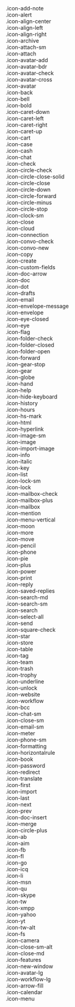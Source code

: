 <div class="c-icon-list">
  
  <div class="c-icon-list__item">
    <i class="icon icon-add-note"></i>
    <span>.icon-add-note</span>
  </div>
  
  <div class="c-icon-list__item">
    <i class="icon icon-alert"></i>
    <span>.icon-alert</span>
  </div>
  
  <div class="c-icon-list__item">
    <i class="icon icon-align-center"></i>
    <span>.icon-align-center</span>
  </div>
  
  <div class="c-icon-list__item">
    <i class="icon icon-align-left"></i>
    <span>.icon-align-left</span>
  </div>
  
  <div class="c-icon-list__item">
    <i class="icon icon-align-right"></i>
    <span>.icon-align-right</span>
  </div>
  
  <div class="c-icon-list__item">
    <i class="icon icon-archive"></i>
    <span>.icon-archive</span>
  </div>
  
  <div class="c-icon-list__item">
    <i class="icon icon-attach-sm"></i>
    <span>.icon-attach-sm</span>
  </div>
  
  <div class="c-icon-list__item">
    <i class="icon icon-attach"></i>
    <span>.icon-attach</span>
  </div>
  
  <div class="c-icon-list__item">
    <i class="icon icon-avatar-add"></i>
    <span>.icon-avatar-add</span>
  </div>
  
  <div class="c-icon-list__item">
    <i class="icon icon-avatar-bdr"></i>
    <span>.icon-avatar-bdr</span>
  </div>
  
  <div class="c-icon-list__item">
    <i class="icon icon-avatar-check"></i>
    <span>.icon-avatar-check</span>
  </div>
  
  <div class="c-icon-list__item">
    <i class="icon icon-avatar-cross"></i>
    <span>.icon-avatar-cross</span>
  </div>
  
  <div class="c-icon-list__item">
    <i class="icon icon-avatar"></i>
    <span>.icon-avatar</span>
  </div>
  
  <div class="c-icon-list__item">
    <i class="icon icon-back"></i>
    <span>.icon-back</span>
  </div>
  
  <div class="c-icon-list__item">
    <i class="icon icon-bell"></i>
    <span>.icon-bell</span>
  </div>
  
  <div class="c-icon-list__item">
    <i class="icon icon-bold"></i>
    <span>.icon-bold</span>
  </div>
  
  <div class="c-icon-list__item">
    <i class="icon icon-caret-down"></i>
    <span>.icon-caret-down</span>
  </div>
  
  <div class="c-icon-list__item">
    <i class="icon icon-caret-left"></i>
    <span>.icon-caret-left</span>
  </div>
  
  <div class="c-icon-list__item">
    <i class="icon icon-caret-right"></i>
    <span>.icon-caret-right</span>
  </div>
  
  <div class="c-icon-list__item">
    <i class="icon icon-caret-up"></i>
    <span>.icon-caret-up</span>
  </div>
  
  <div class="c-icon-list__item">
    <i class="icon icon-cart"></i>
    <span>.icon-cart</span>
  </div>
  
  <div class="c-icon-list__item">
    <i class="icon icon-case"></i>
    <span>.icon-case</span>
  </div>
  
  <div class="c-icon-list__item">
    <i class="icon icon-cash"></i>
    <span>.icon-cash</span>
  </div>
  
  <div class="c-icon-list__item">
    <i class="icon icon-chat"></i>
    <span>.icon-chat</span>
  </div>
  
  <div class="c-icon-list__item">
    <i class="icon icon-check"></i>
    <span>.icon-check</span>
  </div>
  
  <div class="c-icon-list__item">
    <i class="icon icon-circle-check"></i>
    <span>.icon-circle-check</span>
  </div>
  
  <div class="c-icon-list__item">
    <i class="icon icon-circle-close-solid"></i>
    <span>.icon-circle-close-solid</span>
  </div>
  
  <div class="c-icon-list__item">
    <i class="icon icon-circle-close"></i>
    <span>.icon-circle-close</span>
  </div>
  
  <div class="c-icon-list__item">
    <i class="icon icon-circle-down"></i>
    <span>.icon-circle-down</span>
  </div>
  
  <div class="c-icon-list__item">
    <i class="icon icon-circle-forward"></i>
    <span>.icon-circle-forward</span>
  </div>
  
  <div class="c-icon-list__item">
    <i class="icon icon-circle-minus"></i>
    <span>.icon-circle-minus</span>
  </div>
  
  <div class="c-icon-list__item">
    <i class="icon icon-circle-stop"></i>
    <span>.icon-circle-stop</span>
  </div>
  
  <div class="c-icon-list__item">
    <i class="icon icon-clock-sm"></i>
    <span>.icon-clock-sm</span>
  </div>
  
  <div class="c-icon-list__item">
    <i class="icon icon-close"></i>
    <span>.icon-close</span>
  </div>
  
  <div class="c-icon-list__item">
    <i class="icon icon-cloud"></i>
    <span>.icon-cloud</span>
  </div>
  
  <div class="c-icon-list__item">
    <i class="icon icon-connection"></i>
    <span>.icon-connection</span>
  </div>
  
  <div class="c-icon-list__item">
    <i class="icon icon-convo-check"></i>
    <span>.icon-convo-check</span>
  </div>
  
  <div class="c-icon-list__item">
    <i class="icon icon-convo-new"></i>
    <span>.icon-convo-new</span>
  </div>
  
  <div class="c-icon-list__item">
    <i class="icon icon-copy"></i>
    <span>.icon-copy</span>
  </div>
  
  <div class="c-icon-list__item">
    <i class="icon icon-create"></i>
    <span>.icon-create</span>
  </div>
  
  <div class="c-icon-list__item">
    <i class="icon icon-custom-fields"></i>
    <span>.icon-custom-fields</span>
  </div>
  
  <div class="c-icon-list__item">
    <i class="icon icon-doc-arrow"></i>
    <span>.icon-doc-arrow</span>
  </div>
  
  <div class="c-icon-list__item">
    <i class="icon icon-doc"></i>
    <span>.icon-doc</span>
  </div>
  
  <div class="c-icon-list__item">
    <i class="icon icon-dot"></i>
    <span>.icon-dot</span>
  </div>
  
  <div class="c-icon-list__item">
    <i class="icon icon-drafts"></i>
    <span>.icon-drafts</span>
  </div>
  
  <div class="c-icon-list__item">
    <i class="icon icon-email"></i>
    <span>.icon-email</span>
  </div>
  
  <div class="c-icon-list__item">
    <i class="icon icon-envelope-message"></i>
    <span>.icon-envelope-message</span>
  </div>
  
  <div class="c-icon-list__item">
    <i class="icon icon-envelope"></i>
    <span>.icon-envelope</span>
  </div>
  
  <div class="c-icon-list__item">
    <i class="icon icon-eye-closed"></i>
    <span>.icon-eye-closed</span>
  </div>
  
  <div class="c-icon-list__item">
    <i class="icon icon-eye"></i>
    <span>.icon-eye</span>
  </div>
  
  <div class="c-icon-list__item">
    <i class="icon icon-flag"></i>
    <span>.icon-flag</span>
  </div>
  
  <div class="c-icon-list__item">
    <i class="icon icon-folder-check"></i>
    <span>.icon-folder-check</span>
  </div>
  
  <div class="c-icon-list__item">
    <i class="icon icon-folder-closed"></i>
    <span>.icon-folder-closed</span>
  </div>
  
  <div class="c-icon-list__item">
    <i class="icon icon-folder-open"></i>
    <span>.icon-folder-open</span>
  </div>
  
  <div class="c-icon-list__item">
    <i class="icon icon-forward"></i>
    <span>.icon-forward</span>
  </div>
  
  <div class="c-icon-list__item">
    <i class="icon icon-gear-stop"></i>
    <span>.icon-gear-stop</span>
  </div>
  
  <div class="c-icon-list__item">
    <i class="icon icon-gear"></i>
    <span>.icon-gear</span>
  </div>
  
  <div class="c-icon-list__item">
    <i class="icon icon-globe"></i>
    <span>.icon-globe</span>
  </div>
  
  <div class="c-icon-list__item">
    <i class="icon icon-hand"></i>
    <span>.icon-hand</span>
  </div>
  
  <div class="c-icon-list__item">
    <i class="icon icon-help"></i>
    <span>.icon-help</span>
  </div>
  
  <div class="c-icon-list__item">
    <i class="icon icon-hide-keyboard"></i>
    <span>.icon-hide-keyboard</span>
  </div>
  
  <div class="c-icon-list__item">
    <i class="icon icon-history"></i>
    <span>.icon-history</span>
  </div>
  
  <div class="c-icon-list__item">
    <i class="icon icon-hours"></i>
    <span>.icon-hours</span>
  </div>
  
  <div class="c-icon-list__item">
    <i class="icon icon-hs-mark"></i>
    <span>.icon-hs-mark</span>
  </div>
  
  <div class="c-icon-list__item">
    <i class="icon icon-html"></i>
    <span>.icon-html</span>
  </div>
  
  <div class="c-icon-list__item">
    <i class="icon icon-hyperlink"></i>
    <span>.icon-hyperlink</span>
  </div>
  
  <div class="c-icon-list__item">
    <i class="icon icon-image-sm"></i>
    <span>.icon-image-sm</span>
  </div>
  
  <div class="c-icon-list__item">
    <i class="icon icon-image"></i>
    <span>.icon-image</span>
  </div>
  
  <div class="c-icon-list__item">
    <i class="icon icon-import-image"></i>
    <span>.icon-import-image</span>
  </div>
  
  <div class="c-icon-list__item">
    <i class="icon icon-info"></i>
    <span>.icon-info</span>
  </div>
  
  <div class="c-icon-list__item">
    <i class="icon icon-italic"></i>
    <span>.icon-italic</span>
  </div>
  
  <div class="c-icon-list__item">
    <i class="icon icon-key"></i>
    <span>.icon-key</span>
  </div>
  
  <div class="c-icon-list__item">
    <i class="icon icon-list"></i>
    <span>.icon-list</span>
  </div>
  
  <div class="c-icon-list__item">
    <i class="icon icon-lock-sm"></i>
    <span>.icon-lock-sm</span>
  </div>
  
  <div class="c-icon-list__item">
    <i class="icon icon-lock"></i>
    <span>.icon-lock</span>
  </div>
  
  <div class="c-icon-list__item">
    <i class="icon icon-mailbox-check"></i>
    <span>.icon-mailbox-check</span>
  </div>
  
  <div class="c-icon-list__item">
    <i class="icon icon-mailbox-plus"></i>
    <span>.icon-mailbox-plus</span>
  </div>
  
  <div class="c-icon-list__item">
    <i class="icon icon-mailbox"></i>
    <span>.icon-mailbox</span>
  </div>
  
  <div class="c-icon-list__item">
    <i class="icon icon-mention"></i>
    <span>.icon-mention</span>
  </div>
  
  <div class="c-icon-list__item">
    <i class="icon icon-menu-vertical"></i>
    <span>.icon-menu-vertical</span>
  </div>
  
  <div class="c-icon-list__item">
    <i class="icon icon-moon"></i>
    <span>.icon-moon</span>
  </div>
  
  <div class="c-icon-list__item">
    <i class="icon icon-more"></i>
    <span>.icon-more</span>
  </div>
  
  <div class="c-icon-list__item">
    <i class="icon icon-move"></i>
    <span>.icon-move</span>
  </div>
  
  <div class="c-icon-list__item">
    <i class="icon icon-pencil"></i>
    <span>.icon-pencil</span>
  </div>
  
  <div class="c-icon-list__item">
    <i class="icon icon-phone"></i>
    <span>.icon-phone</span>
  </div>
  
  <div class="c-icon-list__item">
    <i class="icon icon-pie"></i>
    <span>.icon-pie</span>
  </div>
  
  <div class="c-icon-list__item">
    <i class="icon icon-plus"></i>
    <span>.icon-plus</span>
  </div>
  
  <div class="c-icon-list__item">
    <i class="icon icon-power"></i>
    <span>.icon-power</span>
  </div>
  
  <div class="c-icon-list__item">
    <i class="icon icon-print"></i>
    <span>.icon-print</span>
  </div>
  
  <div class="c-icon-list__item">
    <i class="icon icon-reply"></i>
    <span>.icon-reply</span>
  </div>
  
  <div class="c-icon-list__item">
    <i class="icon icon-saved-replies"></i>
    <span>.icon-saved-replies</span>
  </div>
  
  <div class="c-icon-list__item">
    <i class="icon icon-search-md"></i>
    <span>.icon-search-md</span>
  </div>
  
  <div class="c-icon-list__item">
    <i class="icon icon-search-sm"></i>
    <span>.icon-search-sm</span>
  </div>
  
  <div class="c-icon-list__item">
    <i class="icon icon-search"></i>
    <span>.icon-search</span>
  </div>
  
  <div class="c-icon-list__item">
    <i class="icon icon-select-all"></i>
    <span>.icon-select-all</span>
  </div>
  
  <div class="c-icon-list__item">
    <i class="icon icon-send"></i>
    <span>.icon-send</span>
  </div>
  
  <div class="c-icon-list__item">
    <i class="icon icon-square-check"></i>
    <span>.icon-square-check</span>
  </div>
  
  <div class="c-icon-list__item">
    <i class="icon icon-star"></i>
    <span>.icon-star</span>
  </div>
  
  <div class="c-icon-list__item">
    <i class="icon icon-store"></i>
    <span>.icon-store</span>
  </div>
  
  <div class="c-icon-list__item">
    <i class="icon icon-table"></i>
    <span>.icon-table</span>
  </div>
  
  <div class="c-icon-list__item">
    <i class="icon icon-tag"></i>
    <span>.icon-tag</span>
  </div>
  
  <div class="c-icon-list__item">
    <i class="icon icon-team"></i>
    <span>.icon-team</span>
  </div>
  
  <div class="c-icon-list__item">
    <i class="icon icon-trash"></i>
    <span>.icon-trash</span>
  </div>
  
  <div class="c-icon-list__item">
    <i class="icon icon-trophy"></i>
    <span>.icon-trophy</span>
  </div>
  
  <div class="c-icon-list__item">
    <i class="icon icon-underline"></i>
    <span>.icon-underline</span>
  </div>
  
  <div class="c-icon-list__item">
    <i class="icon icon-unlock"></i>
    <span>.icon-unlock</span>
  </div>
  
  <div class="c-icon-list__item">
    <i class="icon icon-website"></i>
    <span>.icon-website</span>
  </div>
  
  <div class="c-icon-list__item">
    <i class="icon icon-workflow"></i>
    <span>.icon-workflow</span>
  </div>
  
  <div class="c-icon-list__item">
    <i class="icon icon-bcc"></i>
    <span>.icon-bcc</span>
  </div>
  
  <div class="c-icon-list__item">
    <i class="icon icon-chat-sm"></i>
    <span>.icon-chat-sm</span>
  </div>
  
  <div class="c-icon-list__item">
    <i class="icon icon-close-sm"></i>
    <span>.icon-close-sm</span>
  </div>
  
  <div class="c-icon-list__item">
    <i class="icon icon-email-sm"></i>
    <span>.icon-email-sm</span>
  </div>
  
  <div class="c-icon-list__item">
    <i class="icon icon-meter"></i>
    <span>.icon-meter</span>
  </div>
  
  <div class="c-icon-list__item">
    <i class="icon icon-phone-sm"></i>
    <span>.icon-phone-sm</span>
  </div>
  
  <div class="c-icon-list__item">
    <i class="icon icon-formatting"></i>
    <span>.icon-formatting</span>
  </div>
  
  <div class="c-icon-list__item">
    <i class="icon icon-horizontalrule"></i>
    <span>.icon-horizontalrule</span>
  </div>
  
  <div class="c-icon-list__item">
    <i class="icon icon-book"></i>
    <span>.icon-book</span>
  </div>
  
  <div class="c-icon-list__item">
    <i class="icon icon-password"></i>
    <span>.icon-password</span>
  </div>
  
  <div class="c-icon-list__item">
    <i class="icon icon-redirect"></i>
    <span>.icon-redirect</span>
  </div>
  
  <div class="c-icon-list__item">
    <i class="icon icon-translate"></i>
    <span>.icon-translate</span>
  </div>
  
  <div class="c-icon-list__item">
    <i class="icon icon-first"></i>
    <span>.icon-first</span>
  </div>
  
  <div class="c-icon-list__item">
    <i class="icon icon-import"></i>
    <span>.icon-import</span>
  </div>
  
  <div class="c-icon-list__item">
    <i class="icon icon-last"></i>
    <span>.icon-last</span>
  </div>
  
  <div class="c-icon-list__item">
    <i class="icon icon-next"></i>
    <span>.icon-next</span>
  </div>
  
  <div class="c-icon-list__item">
    <i class="icon icon-prev"></i>
    <span>.icon-prev</span>
  </div>
  
  <div class="c-icon-list__item">
    <i class="icon icon-doc-insert"></i>
    <span>.icon-doc-insert</span>
  </div>
  
  <div class="c-icon-list__item">
    <i class="icon icon-merge"></i>
    <span>.icon-merge</span>
  </div>
  
  <div class="c-icon-list__item">
    <i class="icon icon-circle-plus"></i>
    <span>.icon-circle-plus</span>
  </div>
  
  <div class="c-icon-list__item">
    <i class="icon icon-ab"></i>
    <span>.icon-ab</span>
  </div>
  
  <div class="c-icon-list__item">
    <i class="icon icon-aim"></i>
    <span>.icon-aim</span>
  </div>
  
  <div class="c-icon-list__item">
    <i class="icon icon-fb"></i>
    <span>.icon-fb</span>
  </div>
  
  <div class="c-icon-list__item">
    <i class="icon icon-fl"></i>
    <span>.icon-fl</span>
  </div>
  
  <div class="c-icon-list__item">
    <i class="icon icon-go"></i>
    <span>.icon-go</span>
  </div>
  
  <div class="c-icon-list__item">
    <i class="icon icon-icq"></i>
    <span>.icon-icq</span>
  </div>
  
  <div class="c-icon-list__item">
    <i class="icon icon-li"></i>
    <span>.icon-li</span>
  </div>
  
  <div class="c-icon-list__item">
    <i class="icon icon-msn"></i>
    <span>.icon-msn</span>
  </div>
  
  <div class="c-icon-list__item">
    <i class="icon icon-qu"></i>
    <span>.icon-qu</span>
  </div>
  
  <div class="c-icon-list__item">
    <i class="icon icon-skype"></i>
    <span>.icon-skype</span>
  </div>
  
  <div class="c-icon-list__item">
    <i class="icon icon-tw"></i>
    <span>.icon-tw</span>
  </div>
  
  <div class="c-icon-list__item">
    <i class="icon icon-xmpp"></i>
    <span>.icon-xmpp</span>
  </div>
  
  <div class="c-icon-list__item">
    <i class="icon icon-yahoo"></i>
    <span>.icon-yahoo</span>
  </div>
  
  <div class="c-icon-list__item">
    <i class="icon icon-yt"></i>
    <span>.icon-yt</span>
  </div>
  
  <div class="c-icon-list__item">
    <i class="icon icon-tw-alt"></i>
    <span>.icon-tw-alt</span>
  </div>
  
  <div class="c-icon-list__item">
    <i class="icon icon-fs"></i>
    <span>.icon-fs</span>
  </div>
  
  <div class="c-icon-list__item">
    <i class="icon icon-camera"></i>
    <span>.icon-camera</span>
  </div>
  
  <div class="c-icon-list__item">
    <i class="icon icon-close-sm-alt"></i>
    <span>.icon-close-sm-alt</span>
  </div>
  
  <div class="c-icon-list__item">
    <i class="icon icon-close-md"></i>
    <span>.icon-close-md</span>
  </div>
  
  <div class="c-icon-list__item">
    <i class="icon icon-features"></i>
    <span>.icon-features</span>
  </div>
  
  <div class="c-icon-list__item">
    <i class="icon icon-new-window"></i>
    <span>.icon-new-window</span>
  </div>
  
  <div class="c-icon-list__item">
    <i class="icon icon-avatar-lg"></i>
    <span>.icon-avatar-lg</span>
  </div>
  
  <div class="c-icon-list__item">
    <i class="icon icon-workflow-lg"></i>
    <span>.icon-workflow-lg</span>
  </div>
  
  <div class="c-icon-list__item">
    <i class="icon icon-arrow-fill"></i>
    <span>.icon-arrow-fill</span>
  </div>
  
  <div class="c-icon-list__item">
    <i class="icon icon-calendar"></i>
    <span>.icon-calendar</span>
  </div>
  
  <div class="c-icon-list__item">
    <i class="icon icon-menu"></i>
    <span>.icon-menu</span>
  </div>
  
</div>